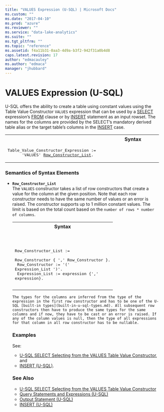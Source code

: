```yaml
---
title: "VALUES Expression (U-SQL) | Microsoft Docs"
ms.custom: ""
ms.date: "2017-04-10"
ms.prod: "azure"
ms.reviewer: ""
ms.service: "data-lake-analytics"
ms.suite: ""
ms.tgt_pltfrm: ""
ms.topic: "reference"
ms.assetid: f4a11b31-0aa3-4d9a-b3f2-942f31a0b4d8
caps.latest.revision: 17
author: "edmacauley"
ms.author: "edmaca"
manager: "jhubbard"
---
```

# VALUES Expression (U-SQL)
U-SQL offers the ability to create a table using constant values using the Table Value Constructor `VALUES` expression that can be used by a [SELECT](select-expression-u-sql.md) expression’s [FROM](from-clause-u-sql.md) clause or by [INSERT](insert-u-sql.md) statement as an input rowset. The names for the columns are provided by the SELECT’s mandatory derived table alias or the target table’s columns in the [INSERT](insert-u-sql.md) case.   
  
<table><th>Syntax</th><tr><td><pre>
Table_Value_Constructor_Expression :=                                                                    
      'VALUES' <a href="#RCL">Row_Constructor_List</a>.
</pre></td></tr></table>
  
### Semantics of Syntax Elements  
* <a name="RCL"></a>**`Row_Constructor_List`**   
The `VALUES` constructor takes a list of row constructors that create a value for the column at the given position. Note that each row constructor needs to have the same number of values or an error is raised.  The constructor supports up to 1 million constant values. The limit is based on the total count based on the `number of rows * number of columns`.
   <table><th>Syntax</th><tr><td><pre>
Row_Constructor_List :=                                                                             
    Row_Constructor { ',' Row_Constructor }.<br />
Row_Constructor := 
    '(' Expression_List ')'.<br />
Expression_List := 
    expression {',' expression}.
</pre></td></tr></table>
  
    The types for the columns are inferred from the type of the expression in the first row constructor and has to be one of the U-SQL [built-in types](built-in-u-sql-types.md). All subsequent row constructors then have to produce the same types for the same columns and if now, they have to be cast or an error is raised. If any of the column values is null, then the type of all expressions for that column in all row constructor has to be nullable.   
 
### Examples    
See:
* [U-SQL SELECT Selecting from the VALUES Table Value Constructor](u-sql-select-selecting-from-the-values-table-value-constructor.md), and 
* [INSERT (U-SQL)](insert-u-sql.md).  

### See Also 
* [U-SQL SELECT Selecting from the VALUES Table Value Constructor](u-sql-select-selecting-from-the-values-table-value-constructor.md)  
* [Query Statements and Expressions (U-SQL)](query-statements-and-expressions-u-sql.md)  
* [Output Statement (U-SQL)](output-statement-u-sql.md)  
* [INSERT (U-SQL)](insert-u-sql.md)

